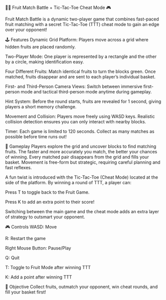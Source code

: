 🍇🍒 Fruit Match Battle + Tic-Tac-Toe Cheat Mode 🎮

Fruit Match Battle is a dynamic two-player game that combines fast-paced fruit matching with a secret Tic-Tac-Toe (TTT) cheat mode to gain an edge over your opponent!

🕹️ Features
Dynamic Grid Platform: Players move across a grid where hidden fruits are placed randomly.

Two-Player Mode: One player is represented by a rectangle and the other by a circle, making identification easy.

Four Different Fruits: Match identical fruits to turn the blocks green. Once matched, fruits disappear and are sent to each player’s individual basket.

First- and Third-Person Camera Views: Switch between immersive first-person mode and tactical third-person mode anytime during gameplay.

Hint System: Before the round starts, fruits are revealed for 1 second, giving players a short memory challenge.

Movement and Collision: Players move freely using WASD keys. Realistic collision detection ensures you can only interact with nearby blocks.

Timer: Each game is limited to 120 seconds. Collect as many matches as possible before time runs out!

🎯 Gameplay
Players explore the grid and uncover blocks to find matching fruits. The faster and more accurately you match, the better your chances of winning. Every matched pair disappears from the grid and fills your basket. Movement is free-form but strategic, requiring careful planning and fast reflexes.

A fun twist is introduced with the Tic-Tac-Toe (Cheat Mode) located at the side of the platform. By winning a round of TTT, a player can:

Press T to toggle back to the Fruit Game.

Press K to add an extra point to their score!

Switching between the main game and the cheat mode adds an extra layer of strategy to outsmart your opponent.

🎮 Controls
WASD: Move

R: Restart the game

Right Mouse Button: Pause/Play

Q: Quit

T: Toggle to Fruit Mode after winning TTT

K: Add a point after winning TTT

🧺 Objective
Collect fruits, outmatch your opponent, win cheat rounds, and fill your basket first!
